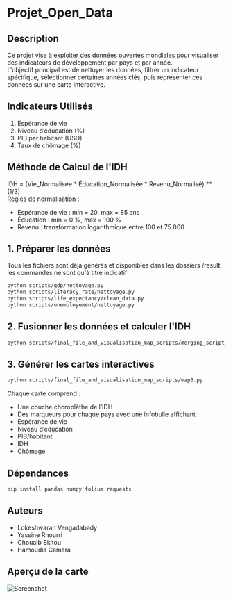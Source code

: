 # Projet_Open_Data

## Description
Ce projet vise à exploiter des données ouvertes mondiales pour visualiser des indicateurs de développement par pays et par année.  
L'objectif principal est de nettoyer les données, filtrer un indicateur spécifique, sélectionner certaines années clés, puis représenter ces données sur une carte interactive.

## Indicateurs Utilisés
1. Espérance de vie
2. Niveau d’éducation (%)
3. PIB par habitant (USD)
4. Taux de chômage (%)

## Méthode de Calcul de l'IDH
IDH = (Vie_Normalisée * Éducation_Normalisée * Revenu_Normalisé) ** (1/3)  
Règles de normalisation :  
- Espérance de vie : min = 20, max = 85 ans  
- Éducation : min = 0 %, max = 100 %  
- Revenu : transformation logarithmique entre 100 et 75 000  

## 1. Préparer les données
Tous les fichiers sont déjà générés et disponibles dans les dossiers /result, les commandes ne sont qu'à titre indicatif
```bash
python scripts/gdp/nettoyage.py
python scripts/literacy_rate/nettoyage.py
python scripts/life_expectancy/clean_data.py
python scripts/unemployement/nettoyage.py
```

## 2. Fusionner les données et calculer l'IDH
```bash
python scripts/final_file_and_visualisation_map_scripts/merging_script_update.py
```
## 3. Générer les cartes interactives
```bash
python scripts/final_file_and_visualisation_map_scripts/map3.py
```
Chaque carte comprend :  
- Une couche choroplèthe de l’IDH  
- Des marqueurs pour chaque pays avec une infobulle affichant :  
- Espérance de vie  
- Niveau d’éducation  
- PIB/habitant  
- IDH  
- Chômage  

## Dépendances
```bash
pip install pandas numpy folium requests
```
## Auteurs
- Lokeshwaran Vengadabady  
- Yassine Rhourri  
- Chouaib Skitou  
- Hamoudia Camara  

## Aperçu de la carte
![Screenshot](https://github.com/YassineRh-work/Projet_Open_Data/blob/merging_files/exemple.png)



